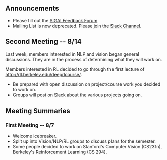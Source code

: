 <!--
 ______  __  ______  ______  __    
/\  ___\/\ \/\  ___\/\  __ \/\ \   
\ \___  \ \ \ \ \__ \ \  __ \ \ \  
 \/\_____\ \_\ \_____\ \_\ \_\ \_\ 
  \/_____/\/_/\/_____/\/_/\/_/\/_/ 

-->

## Announcements
- Please fill out the [SIGAI Feedback Forum](https://docs.google.com/forms/d/e/1FAIpQLScX9DJLahu70RvaN-YpMuXdKu1nZq4IZKdWZl8pixW4xVSjQw/viewform?usp=sf_link)
- Mailing List is now deprecated. Please join the [Slack Channel](https://acm-uiuc.slack.com/messages/sigai/).

## Second Meeting -- 8/14
Last week, members interested in NLP and vision began general discussions. They are in the process of determining what they will work on. 

Members interested in RL decided to go through the first lecture of http://rll.berkeley.edu/deeprlcourse/.

- Be prepared with open discussion on project/course work you decided to work on.
- Groups will post on Slack about the various projects going on.

## Meeting Summaries
### First Meeting -- 8/7
- Welcome icebreaker.
- Split up into Vision/NLP/RL groups to discuss plans for the semester.
- Some people decided to work on Stanford's Computer Vision (CS231n), Berkeley's Reinforcement Learning (CS 294).


<!-- Honorary Chair: sudo -->
